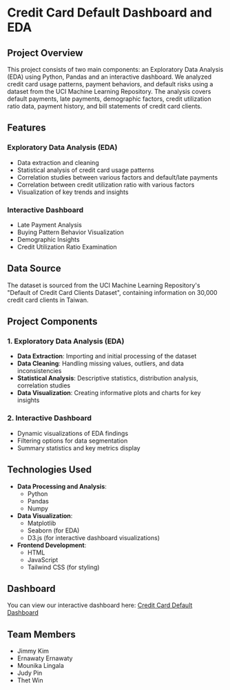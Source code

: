 # Credit Card Default Dashboard and EDA

## Project Overview

This project consists of two main components: an Exploratory Data Analysis (EDA) using Python, Pandas and an interactive dashboard. We analyzed credit card usage patterns, payment behaviors, and default risks using a dataset from the UCI Machine Learning Repository. The analysis covers default payments, late payments, demographic factors, credit utilization ratio data, payment history, and bill statements of credit card clients.

## Features

### Exploratory Data Analysis (EDA)
- Data extraction and cleaning
- Statistical analysis of credit card usage patterns
- Correlation studies between various factors and default/late payments
- Correlation between credit utilization ratio with various factors
- Visualization of key trends and insights

### Interactive Dashboard
- Late Payment Analysis
- Buying Pattern Behavior Visualization
- Demographic Insights
- Credit Utilization Ratio Examination

## Data Source

The dataset is sourced from the UCI Machine Learning Repository's "Default of Credit Card Clients Dataset", containing information on 30,000 credit card clients in Taiwan.

## Project Components

### 1. Exploratory Data Analysis (EDA)
- **Data Extraction**: Importing and initial processing of the dataset
- **Data Cleaning**: Handling missing values, outliers, and data inconsistencies
- **Statistical Analysis**: Descriptive statistics, distribution analysis, correlation studies
- **Data Visualization**: Creating informative plots and charts for key insights

### 2. Interactive Dashboard
- Dynamic visualizations of EDA findings
- Filtering options for data segmentation
- Summary statistics and key metrics display

## Technologies Used

- **Data Processing and Analysis**: 
  - Python
  - Pandas
  - Numpy
- **Data Visualization**: 
  - Matplotlib
  - Seaborn (for EDA)
  - D3.js (for interactive dashboard visualizations)
- **Frontend Development**:
  - HTML
  - JavaScript
  - Tailwind CSS (for styling)

## Dashboard

You can view our interactive dashboard here: [Credit Card Default Dashboard](https://j91k.github.io/Credit_Card_Default_Dashboard/)

## Team Members

- Jimmy Kim
- Ernawaty Ernawaty
- Mounika Lingala
- Judy Pin
- Thet Win


